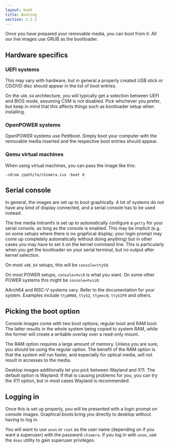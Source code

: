 ```yaml
---
layout: book
title: Booting
section: 2.1.2
---
```


Once you have prepared your removable media, you can boot from
it. All our live images use GRUB as the bootloader.

## Hardware specifics

### UEFI systems

This may vary with hardware, but in general a properly created
USB stick or CD/DVD disc should appear in the list of boot entries.

On the `x86_64` architecture, you will typically get a selection
between UEFI and BIOS mode, assuming CSM is not disabled. Pick
whichever you prefer, but keep in mind that this affects things
such as bootloader setup when installing.

### OpenPOWER systems

OpenPOWER systems use Petitboot. Simply boot your computer with
the removable media inserted and the respective boot entries should
appear.

### Qemu virtual machines

When using virtual machines, you can pass the image like this:

```
-cdrom /path/to/chimera.iso -boot d
```

## Serial console

In general, the images are set up to boot graphically. A lot of
systems do not have any kind of display connected, and a serial
console has to be used instead.

The live media initramfs is set up to automatically configure
a `getty` for your serial console, as long as the console is
enabled. This may be implicit (e.g. on some setups where there
is no graphical display; your login prompt may come up completely
automatically without doing anything) but in other cases you may
have to set it on the kernel command line. This is particularly
when you get the bootloader on your serial terminal, but no
output after kernel selection.

On most `x86_64` setups, this will be `console=ttyS0`.

On most POWER setups, `console=hvc0` is what you want. On some
other POWER systems this might be `console=hvsi0`.

AArch64 and RISC-V systems vary. Refer to the documentation for your
system. Examples include `ttyAMA0`, `ttyS2`, `ttymxc0`, `ttySIF0`
and others.

## Picking the boot option

Console images come with two boot options, regular boot and RAM
boot. The latter results in the whole system being copied to system
RAM, while the former will create a writable overlay over a read-only
mount.

The RAM option requires a large amount of memory. Unless you are sure,
you should be using the regular option. The benefit of the RAM option
is that the system will run faster, and especially for optical media,
will not result in accesses to the media.

Desktop images additionally let you pick between Wayland and X11. The
default option is Wayland. If that is causing problems for you, you
can try the X11 option, but in most cases Wayland is recommended.

## Logging in

Once this is set up properly, you will be presented with a login
prompt on console images. Graphical boots bring you directly to
desktop without having to log in.

You will want to use `anon` or `root` as the user name (depending
on if you want a superuser) with the password `chimera`. If you
log in with `anon`, use the `doas` utility to gain superuser
privileges.
